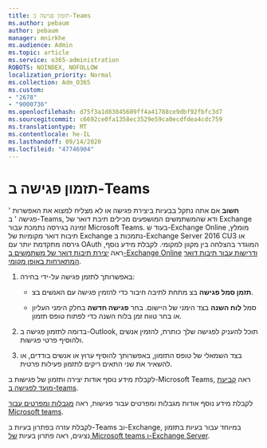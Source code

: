 ```yaml
---
title: תזמון פגישה ב-Teams
ms.author: pebaum
author: pebaum
manager: mnirkhe
ms.audience: Admin
ms.topic: article
ms.service: o365-administration
ROBOTS: NOINDEX, NOFOLLOW
localization_priority: Normal
ms.collection: Adm_O365
ms.custom:
- "2678"
- "9000736"
ms.openlocfilehash: d75f3a1d83845609ff4a41788ce9dbf92fbfc3d7
ms.sourcegitcommit: c6692ce0fa1358ec3529e59ca0ecdfdea4cdc759
ms.translationtype: MT
ms.contentlocale: he-IL
ms.lasthandoff: 09/14/2020
ms.locfileid: "47746904"
---
```

# <a name="schedule-a-meeting-in-teams"></a>תזמון פגישה ב-Teams

**חשוב** אם אתה נתקל בבעיות ביצירת פגישה או לא מצליח למצוא את האפשרות ' פגישה ' ב-Teams, ודא שהמשתמשים המושפעים מכילים תיבת דואר של Exchange זמינה בגירסה נתמכת עבור Microsoft Teams. בעוד ש-Exchange Online מומלץ, תיבות דואר מקומיות של Exchange נתמכות ב-Exchange Server 2016 CU3 או גירסה מתקדמת יותר עם OAuth המוגדר בהצלחה בין מקוון למקומי. לקבלת מידע נוסף, ראה [יצירת תיבות דואר של משתמשים ב-Exchange Online](https://docs.microsoft.com/exchange/recipients-in-exchange-online/create-user-mailboxes) [ודרישות עבור תיבות דואר המתארחות באופן מקומי](https://docs.microsoft.com/microsoftteams/exchange-teams-interact#requirements-for-mailboxes-hosted-on-premises). 

1. באפשרותך לתזמן פגישה על-ידי בחירה:

    - **תזמן סמל פגישה** בצ מתחת לתיבה חיבור כדי להזמין פגישה עם האנשים בצ.

    - סמל **לוח השנה** בצד הימני של היישום. בחר **פגישה חדשה** בחלק הימני העליון או בחר טווח זמן בלוח השנה כדי לפתוח טופס תזמון.

2. בדומה לתזמון פגישה ב-Outlook, תוכל להעניק לפגישה שלך כותרת, להזמין אנשים ולהוסיף פרטי פגישות.

3. בצד השמאלי של טופס התזמון, באפשרותך להוסיף ערוץ או אנשים בודדים, או להשאיר את שני התאים ריקים לתזמון פעילות פרטית.

לקבלת מידע נוסף אודות יצירה ותזמון של פגישות ב-Microsoft Teams, ראה [קביעת מועד לפגישה ב-teams](https://support.office.com/article/Schedule-a-meeting-in-Teams-943507a9-8583-4c58-b5d2-8ec8265e04e5).

לקבלת מידע נוסף אודות מגבלות ומפרטים עבור פגישות, ראה [מגבלות ומפרטים עבור Microsoft teams](https://docs.microsoft.com/microsoftteams/limits-specifications-teams#meetings-and-calls).

לקבלת עזרה בפתרון בעיות ב-Teams וב-Exchange, במיוחד עבור בעיות בתזמון נציגים, ראה פתרון בעיות [של Microsoft teams ו-Exchange Server](https://docs.microsoft.com/microsoftteams/troubleshoot/known-issues/teams-exchange-interaction-issue).